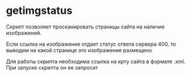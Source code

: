# getimgstatusСкрипт позволяет просканировать страницы сайта на наличие изображений. Если ссылка на изображение отдает статус ответа сервера 400, то выводим на какой странице это изображение размещеноДля работы скрипта необходима ссылка на крту сайта в формате .xml. При запуске скрипта он ее запросит